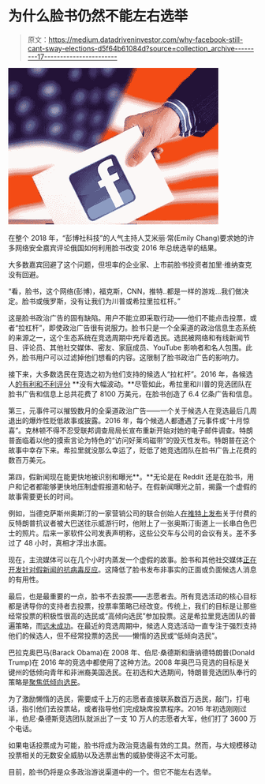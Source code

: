 # 为什么脸书仍然不能左右选举

> 原文：<https://medium.datadriveninvestor.com/why-facebook-still-cant-sway-elections-d5f64b61084d?source=collection_archive---------17----------------------->

![](img/e8f61bb9545f4881599105c803fc9df9.png)

在整个 2018 年，“彭博社科技”的人气主持人艾米丽·常(Emily Chang)要求她的许多网络安全嘉宾评论俄国如何利用脸书改变 2016 年总统选举的结果。

大多数嘉宾回避了这个问题，但坦率的企业家、上市前脸书投资者加里·维纳查克没有回避。

“看，脸书，这个网络(彭博)，福克斯，CNN，推特..都是一样的游戏…我们做决定。脸书或俄罗斯，没有让我们为川普或希拉里拉杠杆。”

这是脸书政治广告的固有缺陷。用户不能立即采取行动——他们不能点击投票，或者“拉杠杆”，即使政治广告很有说服力。脸书只是一个全渠道的政治信息生态系统的来源之一，这个生态系统在竞选周期中充斥着选民。选民被网络和有线新闻节目、评论员、其他社交媒体、密友、家庭成员、YouTube 影响者和名人包围。此外，脸书用户可以过滤掉他们想看的内容。这限制了脸书政治广告的影响力。

接下来，大多数选民在竞选之初为他们支持的候选人“拉杠杆”。2016 年，各候选人[的有利和不利评分](https://news.gallup.com/poll/197231/trump-clinton-finish-historically-poor-images.aspx) **没有大幅波动。**尽管如此，希拉里和川普的竞选团队在脸书广告和信息上总共花费了 8100 万美元，在脸书创造了 6.4 亿条广告和信息。

第三，元事件可以摧毁数月的全渠道政治广告——一个关于候选人在竞选最后几周退出的爆炸性贬低故事或披露。2016 年，每个候选人都遭遇了元事件或“十月惊喜”。克林顿不得不忍受联邦调查局局长宣布重新开始对她的电子邮件调查。特朗普面临着以他的摸索言论为特色的“访问好莱坞磁带”的毁灭性发布。特朗普在这个故事中幸存下来。希拉里就没那么幸运了，贬低了她竞选团队在脸书广告上花费的数百万美元。

第四，假新闻现在能更快地被识别和曝光**。**无论是在 Reddit 还是在脸书，用户和记者都能够更快地压制虚假报道和帖子。在假新闻曝光之前，揭露一个虚假的故事需要更长的时间。

例如，当德克萨斯州奥斯汀的一家营销公司的联合创始人[在推特上发布](https://www.nytimes.com/2016/11/20/business/media/how-fake-news-spreads.html)关于付费的反特朗普抗议者被大巴送往示威游行时，他附上了一张奥斯汀街道上一长串白色巴士的照片。后来一家软件公司发表声明称，这些公交车与公司的会议有关。差不多过了 48 小时，真相才浮出水面。

现在，主流媒体可以在几个小时内蒸发一个虚假的故事。脸书和其他社交媒体[正在开发针对假新闻的抗病毒反应](https://www.digitaltrends.com/social-media/facebook-fight-fake-news/)。这降低了脸书发布非事实的正面或负面候选人消息的有用性。

最后，也是最重要的一点，脸书不去投票——志愿者去。所有竞选活动的核心目标都是诱导你的支持者去投票，投票率策略已经改变。传统上，我们的目标是让那些经常投票的积极性很高的选民或“高倾向选民”参加投票。这是希拉里竞选团队的普遍策略，而[远未成功](https://www.forbes.com/sites/omribenshahar/2016/11/17/the-non-voters-who-decided-the-election-trump-won-because-of-lower-democratic-turnout/#2a2a6b8453ab)。在最近的竞选周期中，候选人竞选活动一直专注于强烈支持他们的候选人，但不经常投票的选民——懒惰的选民或“低倾向选民”。

巴拉克奥巴马(Barack Obama)在 2008 年、伯尼·桑德斯和唐纳德特朗普(Donald Trump)在 2016 年的竞选中都使用了这种方法。2008 年奥巴马竞选的目标是关键州的低倾向青年和非洲裔美国选民。在初选和大选期间，特朗普竞选团队奉行的策略是[聚焦低倾向选民](https://fivethirtyeight.com/features/trump-campaign-memo-unlikely-voters/)。

为了激励懒惰的选民，需要成千上万的志愿者直接联系数百万选民，敲门，打电话，指引他们去投票站，或者指导他们完成缺席投票程序。2016 年初选刚刚过半，伯尼·桑德斯竞选团队就派出了一支 10 万人的志愿者大军，他们打了 3600 万个电话。

如果电话投票成为可能，脸书将成为政治竞选最有效的工具。然而，与大规模移动投票相关的无数安全威胁以及选票出售的威胁使得这不太可能。

目前，脸书仍将是众多政治游说渠道中的一个。但它不能左右选举。